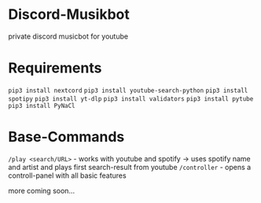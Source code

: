 # Discord-Musikbot
private discord musicbot for youtube

# Requirements
`pip3 install nextcord`
`pip3 install youtube-search-python`
`pip3 install spotipy`
`pip3 install yt-dlp`
`pip3 install validators`
`pip3 install pytube`
`pip3 install PyNaCl`

# Base-Commands
`/play <search/URL>`   - works with youtube and spotify
-> uses spotify name and artist and plays first search-result from youtube
`/controller`          - opens a controll-panel with all basic features

more coming soon...
